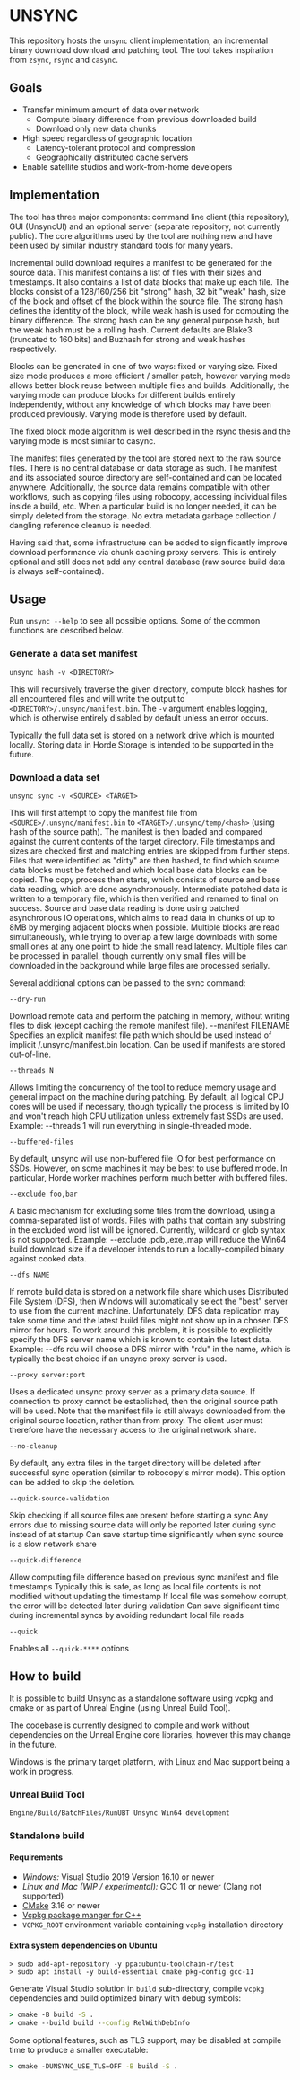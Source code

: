 # UNSYNC

This repository hosts the `unsync` client implementation, an incremental binary
download download and patching tool. The tool takes inspiration from `zsync`,
`rsync` and `casync`.

## Goals

* Transfer minimum amount of data over network
    * Compute binary difference from previous downloaded build
    * Download only new data chunks
* High speed regardless of geographic location
    * Latency-tolerant protocol and compression
    * Geographically distributed cache servers
* Enable satellite studios and work-from-home developers

## Implementation

The tool has three major components: command line client (this repository), GUI
(UnsyncUI) and an optional server (separate repository, not currently public).
The core algorithms used by the tool are nothing new and have been used by
similar industry standard tools for many years. 

Incremental build download requires a manifest to be generated for the source
data. This manifest contains a list of files with their sizes and timestamps. It
also contains a list of data blocks that make up each file. The blocks consist
of a 128/160/256 bit "strong" hash, 32 bit "weak" hash, size of the block and
offset of the block within the source file. The strong hash defines the identity
of the block, while weak hash is used for computing the binary difference. The
strong hash can be any general purpose hash, but the weak hash must be a rolling
hash. Current defaults are Blake3 (truncated to 160 bits) and Buzhash for strong
and weak hashes respectively.

Blocks can be generated in one of two ways: fixed or varying size. Fixed size
mode produces a more efficient / smaller patch, however varying mode allows
better block reuse between multiple files and builds. Additionally, the varying
mode can produce blocks for different builds entirely independently, without any
knowledge of which blocks may have been produced previously. Varying mode is
therefore used by default. 

The fixed block mode algorithm is well described in the rsync thesis and the
varying mode is most similar to casync.

The manifest files generated by the tool are stored next to the raw source
files. There is no central database or data storage as such. The manifest and
its associated source directory are self-contained and can be located anywhere.
Additionally, the source data remains compatible with other workflows, such as
copying files using robocopy, accessing individual files inside a build, etc.
When a particular build is no longer needed, it can be simply deleted from the
storage. No extra metadata garbage collection / dangling reference cleanup is
needed.

Having said that, some infrastructure can be added to significantly improve
download performance via chunk caching proxy servers. This is entirely optional
and still does not add any central database (raw source build data is always
self-contained).

## Usage

Run `unsync --help` to see all possible options. Some of the common functions
are described below.

### Generate a data set manifest

```
unsync hash -v <DIRECTORY>
```

This will recursively traverse the given directory, compute block hashes for all
encountered files and will write the output to
`<DIRECTORY>/.unsync/manifest.bin`. The `-v` argument enables logging, which is
otherwise entirely disabled by default unless an error occurs.

Typically the full data set is stored on a network drive which is mounted
locally. Storing data in Horde Storage is intended to be supported in the
future.

### Download a data set

```
unsync sync -v <SOURCE> <TARGET>
```

This will first attempt to copy the manifest file from
`<SOURCE>/.unsync/manifest.bin` to `<TARGET>/.unsync/temp/<hash>` (using hash of
the source path). The manifest is then loaded and compared against the current
contents of the target directory. File timestamps and sizes are checked first
and matching entries are skipped from further steps. Files that were identified
as "dirty" are then hashed, to find which source data blocks must be fetched and
which local base data blocks can be copied. The copy process then starts, which
consists of source and base data reading, which are done asynchronously.
Intermediate patched data is written to a temporary file, which is then verified
and renamed to final on success. Source and base data reading is done using
batched asynchronous IO operations, which aims to read data in chunks of up to
8MB by merging adjacent blocks when possible. Multiple blocks are read
simultaneously, while trying to overlap a few large downloads with some small
ones at any one point to hide the small read latency. Multiple files can be
processed in parallel, though currently only small files will be downloaded in
the background while large files are processed serially.

Several additional options can be passed to the sync command:

`--dry-run`

Download remote data and perform the patching in memory, without writing files
to disk (except caching the remote manifest file). --manifest FILENAME Specifies
an explicit manifest file path which should be used instead of implicit
<SOURCE>/.unsync/manifest.bin location. Can be used if manifests are stored
out-of-line.

`--threads N`

Allows limiting the concurrency of the tool to reduce memory usage and general
impact on the machine during patching. By default, all logical CPU cores will be
used if necessary, though typically the process is limited by IO and won't reach
high CPU utilization unless extremely fast SSDs are used. Example: --threads 1
will run everything in single-threaded mode.

`--buffered-files`

By default, unsync will use non-buffered file IO for best performance on SSDs.
However, on some machines it may be best to use buffered mode. In particular,
Horde worker machines perform much better with buffered files.

`--exclude foo,bar`

A basic mechanism for excluding some files from the download, using a
comma-separated list of words. Files with paths that contain any substring in
the excluded word list will be ignored. Currently, wildcard or glob syntax is
not supported. Example: --exclude .pdb,.exe,.map will reduce the Win64 build
download size if a developer intends to run a locally-compiled binary against
cooked data.

`--dfs NAME`

If remote build data is stored on a network file share which uses Distributed
File System (DFS), then Windows will automatically select the "best" server to
use from the current machine. Unfortunately, DFS data replication may take some
time and the latest build files might not show up in a chosen DFS mirror for
hours. To work around this problem, it is possible to explicitly specify the DFS
server name which is known to contain the latest data. Example: --dfs rdu will
choose a DFS mirror with "rdu" in the name, which is typically the best choice
if an unsync proxy server is used.

`--proxy server:port`

Uses a dedicated unsync proxy server as a primary data source. If connection to
proxy cannot be established, then the original source path will be used. Note
that the manifest file is still always downloaded from the original source
location, rather than from proxy. The client user must therefore have the
necessary access to the original network share.

`--no-cleanup`

By default, any extra files in the target directory will be deleted after
successful sync operation (similar to robocopy's mirror mode). This option can
be added to skip the deletion.

`--quick-source-validation`

Skip checking if all source files are present before starting a sync Any errors
due to missing source data will only be reported later during sync instead of at
startup Can save startup time significantly when sync source is a slow network
share

`--quick-difference`

Allow computing file difference based on previous sync manifest and file
timestamps Typically this is safe, as long as local file contents is not
modified without updating the timestamp If local file was somehow corrupt, the
error will be detected later during validation Can save significant time during
incremental syncs by avoiding redundant local file reads

`--quick`

Enables all `--quick-****` options

## How to build

It is possible to build Unsync as a standalone software using vcpkg and cmake or
as part of Unreal Engine (using Unreal Build Tool).

The codebase is currently designed to compile and work without dependencies on
the Unreal Engine core libraries, however this may change in the future.

Windows is the primary target platform, with Linux and Mac support being a work
in progress.

### Unreal Build Tool

```
Engine/Build/BatchFiles/RunUBT Unsync Win64 development
```

### Standalone build

#### Requirements

* _Windows:_ Visual Studio 2019 Version 16.10 or newer
* _Linux and Mac (WIP / experimental):_ GCC 11 or newer (Clang not supported)
* [CMake](https://cmake.org/download/) 3.16 or newer
* [Vcpkg package manger for C++](https://github.com/microsoft/vcpkg)
* `VCPKG_ROOT` environment variable containing `vcpkg` installation directory

#### Extra system dependencies on Ubuntu

```shell
> sudo add-apt-repository -y ppa:ubuntu-toolchain-r/test
> sudo apt install -y build-essential cmake pkg-config gcc-11
```

Generate Visual Studio solution in `build` sub-directory, compile `vcpkg`
dependencies and build optimized binary with debug symbols:

```cmd
> cmake -B build -S .
> cmake --build build --config RelWithDebInfo
```

Some optional features, such as TLS support, may be disabled at compile time to
produce a smaller executable:

```cmd
> cmake -DUNSYNC_USE_TLS=OFF -B build -S .
```

